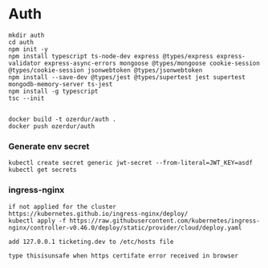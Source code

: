 # Auth

    mkdir auth
    cd auth
    npm init -y
    npm install typescript ts-node-dev express @types/express express-validator express-async-errors mongoose @types/mongoose cookie-session @types/cookie-session jsonwebtoken @types/jsonwebtoken
    npm install --save-dev @types/jest @types/supertest jest supertest mongodb-memory-server ts-jest
    npm install -g typescript
    tsc --init


    docker build -t ozerdur/auth .
    docker push ozerdur/auth

### Generate env secret

    kubectl create secret generic jwt-secret --from-literal=JWT_KEY=asdf
    kubectl get secrets

### ingress-nginx

    if not applied for the cluster
    https://kubernetes.github.io/ingress-nginx/deploy/
    kubectl apply -f https://raw.githubusercontent.com/kubernetes/ingress-nginx/controller-v0.46.0/deploy/static/provider/cloud/deploy.yaml

    add 127.0.0.1 ticketing.dev to /etc/hosts file

    type thisisunsafe when https certifate error received in browser
